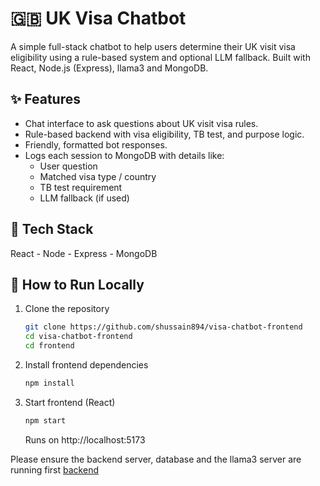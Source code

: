 # 🇬🇧 UK Visa Chatbot

A simple full-stack chatbot to help users determine their UK visit visa eligibility using a rule-based system and optional LLM fallback. Built with React, Node.js (Express), llama3 and MongoDB.

## ✨ Features
- Chat interface to ask questions about UK visit visa rules.
- Rule-based backend with visa eligibility, TB test, and purpose logic.
- Friendly, formatted bot responses.
- Logs each session to MongoDB with details like:
  - User question
  - Matched visa type / country
  - TB test requirement
  - LLM fallback (if used)

## 🧱 Tech Stack
React -	Node - Express - MongoDB

## 🚀 How to Run Locally
1. Clone the repository
   ```bash
   git clone https://github.com/shussain894/visa-chatbot-frontend
   cd visa-chatbot-frontend
   cd frontend
   ```
   
2. Install frontend dependencies
   ```bash
   npm install
   ```
3. Start frontend (React)
    ```bash
   npm start
      ```
   Runs on http://localhost:5173
   
Please ensure the backend server, database and the llama3 server are running first
[backend](https://github.com/shussain894/visa-chatbot-backend)

